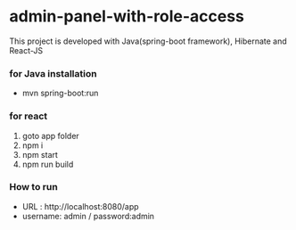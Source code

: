 # admin-panel-with-role-access
This project is developed with Java(spring-boot framework), Hibernate and React-JS 

### for Java installation
- mvn spring-boot:run

### for react
1. goto app folder
2. npm i
3. npm start
4. npm run build 

### How to run
- URL : http://localhost:8080/app
- username: admin / password:admin
